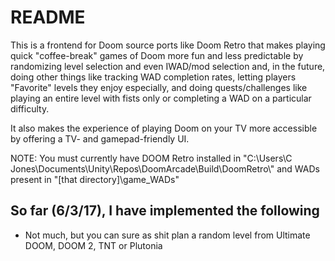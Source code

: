 # README #

This is a frontend for Doom source ports like Doom Retro that makes playing quick "coffee-break" games of Doom more fun and less predictable by randomizing level selection and even IWAD/mod selection and, in the future, doing other things like tracking WAD completion rates, letting players "Favorite" levels they enjoy especially, and doing quests/challenges like playing an entire level with fists only or completing a WAD on a particular difficulty.

It also makes the experience of playing Doom on your TV more accessible by offering a TV- and gamepad-friendly UI.

NOTE: You must currently have DOOM Retro installed in "C:\\Users\\C Jones\\Documents\\Unity\\Repos\\DoomArcade\\Build\\DoomRetro\\" and WADs present in "[that directory]\game_WADs\"



## So far (6/3/17), I have implemented the following ##
* Not much, but you can sure as shit plan a random level from Ultimate DOOM, DOOM 2, TNT or Plutonia